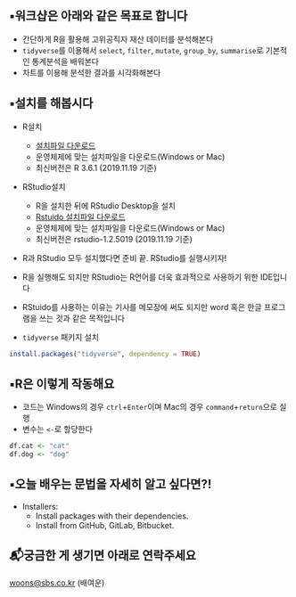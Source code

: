 ▪️워크샵은 아래와 같은 목표로 합니다
---
* 간단하게 R을 활용해 고위공직자 재산 데이터를 분석해본다
* `tidyverse`를 이용해서 `select`, `filter`, `mutate`, `group_by`, `summarise`로 기본적인 통계분석을 배워본다
* 차트를 이용해 분석한 결과를 시각화해본다

▪️설치를 해봅시다
---
* R설치
	* [설치파일 다운로드](https://cran.seoul.go.kr/)
	* 운영체제에 맞는 설치파일을 다운로드(Windows or Mac)
	* 최신버전은 R 3.6.1 (2019.11.19 기준)

* RStudio설치
	* R을 설치한 뒤에 RStudio Desktop을 설치
	* [Rstuido 설치파일 다운로드](https://rstudio.com/products/rstudio/download/)
	* 운영체제에 맞는 설치파일을 다운로드(Windows or Mac)
	* 최신버전은 rstudio-1.2.5019 (2019.11.19 기준)

* R과 RStudio 모두 설치했다면 준비 끝. RStudio를 실행시키자! 
 * R을 실행해도 되지만 RStudio는 R언어를 더욱 효과적으로 사용하기 위한 IDE입니다
 * RStuido를 사용하는 이유는 기사를 메모장에 써도 되지만 word 혹은 한글 프로그램을 쓰는 것과 같은 목적입니다

* `tidyverse` 패키지 설치
```r
install.packages("tidyverse", dependency = TRUE)
```
  
▪️R은 이렇게 작동해요
---
* 코드는 Windows의 경우 `ctrl`+`Enter`이며 Mac의 경우 `command`+`return`으로 실행
* 변수는 `<-`로 할당한다
```r
df.cat <- "cat"
df.dog <- "dog"
```

▪️오늘 배우는 문법을 자세히 알고 싶다면?!
---
* Installers:
  * Install packages with their dependencies.
  * Install from GitHub, GitLab, Bitbucket.

📬궁금한 게 생기면 아래로 연락주세요
---
woons@sbs.co.kr (배여운)
